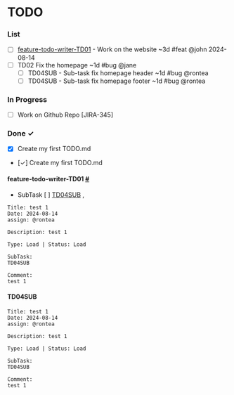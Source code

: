 # TODO
### List
- [ ] [feature-todo-writer-TD01](#feature-todo-writer-TD01)  - Work on the website ~3d #feat @john 2024-08-14
- [ ] TD02 Fix the homepage ~1d #bug @jane  
  - [ ] TD04SUB - Sub-task fix homepage header ~1d #bug @rontea
  - [ ] TD04SUB - Sub-task fix homepage footer ~1d #bug @rontea

### In Progress

- [ ] Work on Github Repo [JIRA-345]  

### Done ✓

- [x] Create my first TODO.md  
- [✓] Create my first TODO.md 


#### feature-todo-writer-TD01 [#](#feature-todo-writer-TD01)
- SubTask [ ] [TD04SUB](#TD04SUB) , 
```plaintext
Title: test 1
Date: 2024-08-14
assign: @rontea

Description: test 1 

Type: Load | Status: Load 

SubTask:
TD04SUB 

Comment:
test 1
```

#### TD04SUB [](#TD04SUB) <a id="TD04SUB)"></a>
```plaintext
Title: test 1
Date: 2024-08-14
assign: @rontea

Description: test 1 

Type: Load | Status: Load 

SubTask:
TD04SUB 

Comment:
test 1
```
